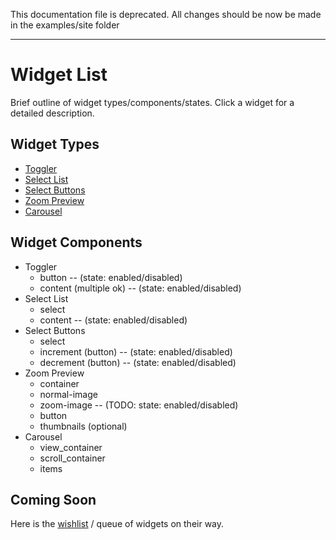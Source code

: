 This documentation file is deprecated. All changes should be now be made in the examples/site folder

---
# Widget List #

Brief outline of widget types/components/states. Click a widget for a detailed description.

## Widget Types ##

-  [Toggler](toggler.md)
-  [Select List](select_list.md)
-  [Select Buttons](select_buttons.md)
-  [Zoom Preview](zoom_preview.md)
-  [Carousel](carousel.md)

## Widget Components ##

- Toggler
  +  button -- (state: enabled/disabled)
  +  content (multiple ok) -- (state: enabled/disabled)
- Select List
  +  select
  +  content -- (state: enabled/disabled)
- Select Buttons
  +  select
  +  increment (button) -- (state: enabled/disabled)
  +  decrement (button) -- (state: enabled/disabled)
- Zoom Preview
  +  container
  +  normal-image
  +  zoom-image -- (TODO: state: enabled/disabled)
  +  button
  +  thumbnails (optional)
- Carousel
  +  view_container
  +  scroll_container
  +  items

## Coming Soon ##

Here is the [wishlist](widget_wishlist.md) / queue of widgets on their way.